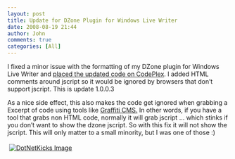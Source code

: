 ```yaml
---
layout: post
title: Update for DZone Plugin for Windows Live Writer
date: 2008-08-19 21:44
author: John
comments: true
categories: [All]
---
```

<p>I fixed a minor issue with the formatting of my DZone plugin for Windows Live Writer and <a href="http://www.codeplex.com/wlwplugin4dzone">placed the updated code on CodePlex</a>. I added HTML comments around jscript so it would be ignored by browsers that don’t support jscript. This is update 1.0.0.3</p>  <p>As a nice side effect, this also makes the code get ignored when grabbing a Excerpt of code using tools like <a href="http://www.graffiticms.com">Graffiti CMS.</a> In other words, if you have a tool that grabs non HTML code, normally it will grab jscript … which stinks if you don’t want to show the dzone jscript. So with this fix it will not show the jscript. This will only matter to a small minority, but I was one of those :)</p><div class="wlWriterHeaderFooter" style="text-align:left; margin:0px; padding:4px 4px 4px 4px;"><a href="http://www.dotnetkicks.com/kick/?url=/all/update-for-dzone-plugin-for-windows-live-writer/"><img src="http://www.dotnetkicks.com/Services/Images/KickItImageGenerator.ashx?url=/all/update-for-dzone-plugin-for-windows-live-writer/&amp;bgcolor=0080C0&amp;fgcolor=FFFFFF&amp;border=000000&amp;cbgcolor=D4E1ED&amp;cfgcolor=000000" alt="DotNetKicks Image" border="0/"></a></div><div class="wlWriterHeaderFooter" style="text-align:left; margin:0px; padding:4px 4px 4px 4px;"><script type="text/javascript"><!-- var dzone_url = '/all/update-for-dzone-plugin-for-windows-live-writer/'; var dzone_title = 'Update for DZone Plugin for Windows Live Writer'; var dzone_blurb = 'Update for DZone Plugin for Windows Live Writer'; var dzone_style = '1'; --></script><script language="javascript" src="http://widgets.dzone.com/widgets/zoneit.js"></script> </div>

